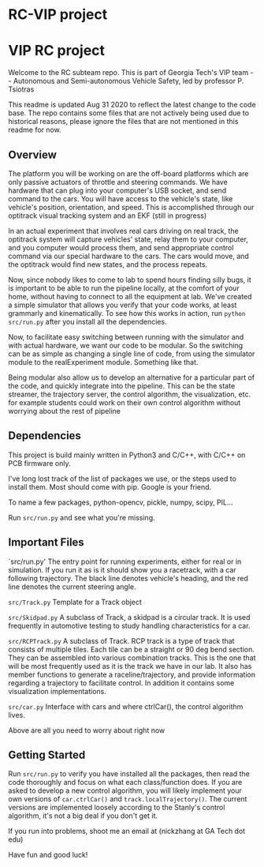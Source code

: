# RC-VIP project
# VIP RC project

Welcome to the RC subteam repo. This is part of Georgia Tech's VIP team -- Autonomous and Semi-autonomous Vehicle Safety, led by professor P. Tsiotras

This readme is updated Aug 31 2020 to reflect the latest change to the code base. The repo contains some files that are not actively being used due to historical reasons, please ignore the files that are not mentioned in this readme for now.

## Overview

The platform you will be working on are the off-board platforms which are only passive actuators of throttle and steering commands. We have hardware that can plug into your computer's USB socket, and send command to the cars. You will have access to the vehicle's state, like vehicle's position, orientation, and speed. This is accomplished through our optitrack visual tracking system and an EKF (still in progress)

In an actual experiment that involves real cars driving on real track, the optitrack system will capture vehicles' state, relay them to your computer, and you computer would process them, and send appropriate control command via our special hardware to the cars. The cars would move, and the optitrack would find new states, and the process repeats.

Now, since nobody likes to come to lab to spend hours finding silly bugs, it is important to be able to run the pipeline locally, at the comfort of your home, without having to connect to all the equipment at lab. We've created a simple simulator that allows you verify that your code works, at least grammarly and kinematically. To see how this works in action, run `python src/run.py` after you install all the dependencies.

Now, to facilitate easy switching between running with the simulator and with actual hardware, we want our code to be modular. So the switching can be as simple as changing a single line of code, from using the simulator module to the realExperiment module. Something like that.

Being modular also allow us to develop an alternative for a particular part of the code, and quickly integrate into the pipeline. This can be the state streamer, the trajectory server, the control algorithm, the visualization, etc. for example students could work on their own control algorithm without worrying about the rest of pipeline

## Dependencies

This project is build mainly written in Python3 and C/C++, with C/C++ on PCB firmware only.

I've long lost track of the list of packages we use, or the steps used to install them. Most should come with pip. Google is your friend.

To name a few packages, python-opencv, pickle, numpy, scipy, PIL...

Run `src/run.py` and see what you're missing. 

## Important Files
`src/run.py' The entry point for running experiments, either for real or in simulation. If you run it as is it should show you a racetrack, with a car following trajectory. The black line denotes vehicle's heading, and the red line denotes the current steering angle.

`src/Track.py` Template for a Track object

`src/Skidpad.py` A subclass of Track, a skidpad is a circular track. It is used frequently in automotive testing to study handling characteristics for a car.

`src/RCPTrack.py` A subclass of Track. RCP track is a type of track that consists of multiple tiles. Each tile can be a straight or 90 deg bend section. They can be assembled into various combination tracks. This is the one that will be most frequently used as it is the track we have in our lab. It also has member functions to generate a raceline/trajectory, and provide information regarding a trajectory to facilitate control. In addition it contains some visualization implementations.

`src/car.py` Interface with cars and where ctrlCar(), the control algorithm lives.

Above are all you need to worry about right now

## Getting Started

Run `src/run.py` to verify you have installed all the packages, then read the code thoroughly and focus on what each class/function does. If you are asked to develop a new control algorithm, you will likely implement your own versions of `car.ctrlCar()` and `track.localTrajectory()`. The current versions are implemented loosely according to the Stanly's control algorithm, it's not a big deal if you don't get it.

If you run into problems, shoot me an email at (nickzhang at GA Tech dot edu)

Have fun and good luck!
